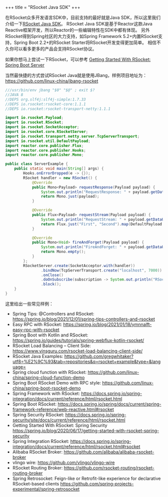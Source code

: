 +++
title = "RSocket Java SDK"
+++

在RSocket众多开发语言SDK中，目前支持的最好就是Java SDK，所以这里我们介绍一下[RSocket Java SDK](https://github.com/rsocket/rsocket-java)。 RSocket Java SDK是基于Reactor这款Java Reactive框架开发，所以Reactor的一些编辑特性在SDK中都有体现。
另外RSocket得到Spring社区的大力支持，如Spring Framework 5.2+内置RSocket支持，Spring Boot 2.2+的RSocket Starter将RSocket开发变得更加简单。 相信不久你可以看多更多的产品会支持RSocket协议。

如果你想马上尝试一下RSocket，可以参考 [Getting Started With RSocket: Spring Boot Server](https://spring.io/blog/2020/03/02/getting-started-with-rsocket-spring-boot-server)

当然最快捷的方式尝试RSocket Java就是使用JBang，样例项目地址为： https://github.com/linux-china/jbang-rsocket

```java
///usr/bin/env jbang "$0" "$@" ; exit $?
//JAVA 8
//DEPS org.slf4j:slf4j-simple:1.7.33
//DEPS io.rsocket:rsocket-core:1.1.1
//DEPS io.rsocket:rsocket-transport-netty:1.1.1

import io.rsocket.Payload;
import io.rsocket.RSocket;
import io.rsocket.SocketAcceptor;
import io.rsocket.core.RSocketServer;
import io.rsocket.transport.netty.server.TcpServerTransport;
import io.rsocket.util.DefaultPayload;
import reactor.core.publisher.Flux;
import reactor.core.publisher.Hooks;
import reactor.core.publisher.Mono;

public class ServerExample {
    public static void main(String[] args) {
        Hooks.onErrorDropped(e -> {});
        RSocket handler = new RSocket() {
            @Override
            public Mono<Payload> requestResponse(Payload payload) {
                System.out.println("RequestResponse: " + payload.getDataUtf8());
                return Mono.just(payload);
            }

            @Override
            public Flux<Payload> requestStream(Payload payload) {
                System.out.println("RequestStream: " + payload.getDataUtf8());
                return Flux.just("First", "Second").map(DefaultPayload::create);
            }

            @Override
            public Mono<Void> fireAndForget(Payload payload) {
                System.out.println("FireAndForget: " + payload.getDataUtf8());
                return Mono.empty();
            }
        };
        RSocketServer.create(SocketAcceptor.with(handler))
                .bindNow(TcpServerTransport.create("localhost", 7000))
                .onClose()
                .doOnSubscribe(subscription -> System.out.println("RSocket Server listen on tcp://localhost:7000"))
                .block();
    }
}
```

这里给出一些常见样例：

* Spring Tips: @Controllers and RSocket: https://spring.io/blog/2021/12/01/spring-tips-controllers-and-rsocket
* Easy RPC with RSocket: https://spring.io/blog/2021/01/18/ymnnalft-easy-rpc-with-rsocket
* Spring Boot with Kotlin and RSocket: https://spring.io/guides/tutorials/spring-webflux-kotlin-rsocket/
* RSocket Load Balancing – Client Side: https://www.vinsguru.com/rsocket-load-balancing-client-side/
* RSocket Java Examples: https://github.com/gregwhitaker?utf8=%E2%9C%93&tab=repositories&q=rsocket+example&type=&language=
* Spring cloud function with RSocket: https://github.com/linux-china/spring-cloud-function-demo
* Spring Boot RSocket Demo with RPC style: https://github.com/linux-china/spring-boot-rsocket-demo
* Spring Framework with RSocket:  https://docs.spring.io/spring-integration/docs/current/reference/html/rsocket.html
* Spring Boot RSocket: https://docs.spring.io/spring/docs/current/spring-framework-reference/web-reactive.html#rsocket
* Spring Security RSocket: https://docs.spring.io/spring-security/site/docs/current/reference/html/rsocket.html
* Getting Started With RSocket: Spring Security https://spring.io/blog/2020/06/17/getting-started-with-rsocket-spring-security
* Spring Integration RSocket: https://docs.spring.io/spring-integration/docs/current/reference/html/rsocket.html#rsocket
* Alibaba RSocket Broker: https://github.com/alibaba/alibaba-rsocket-broker
* vlingo wire: https://github.com/vlingo/vlingo-wire
* RSocket Routing Broker: https://github.com/rsocket-routing/rsocket-routing-broker
* Spring Retrosocket: Feign-like or Retrofit-like experience for declarative RSocket-based clients https://github.com/spring-projects-experimental/spring-retrosocket
